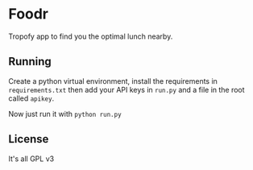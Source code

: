# Foodr
Tropofy app to find you the optimal lunch nearby.

## Running

Create a python virtual environment, install the requirements in `requirements.txt` then add your API keys in `run.py` and a file in the root called `apikey`.

Now just run it with `python run.py`

## License

It's all GPL v3
